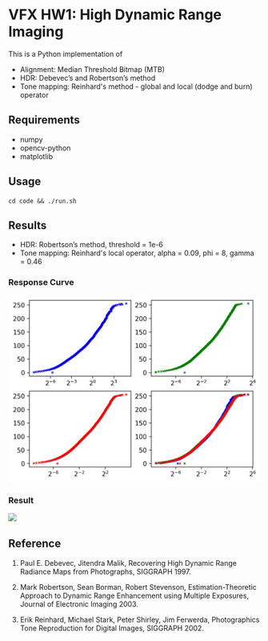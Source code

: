 # VFX HW1: High Dynamic Range Imaging

This is a Python implementation of

- Alignment: Median Threshold Bitmap (MTB)
- HDR: Debevec’s and Robertson’s method
- Tone mapping: Reinhard's method - global and local (dodge and burn) operator

## Requirements

- numpy
- opencv-python
- matplotlib

## Usage

```
cd code && ./run.sh
```

## Results

- HDR: Robertson’s method, threshold = 1e-6
- Tone mapping: Reinhard's local operator, alpha = 0.09, phi = 8, gamma = 0.46

### Response Curve

<img src="./results/curve-rob.jpg" />

### Result

<img src="./results/rob-a09-g46.jpg" />

## Reference

1. Paul E. Debevec, Jitendra Malik, Recovering High Dynamic Range Radiance Maps from Photographs, SIGGRAPH 1997.

2. Mark Robertson, Sean Borman, Robert Stevenson, Estimation-Theoretic Approach to Dynamic Range Enhancement using Multiple Exposures, Journal of Electronic Imaging 2003.

3. Erik Reinhard, Michael Stark, Peter Shirley, Jim Ferwerda, Photographics Tone Reproduction for Digital Images, SIGGRAPH 2002.